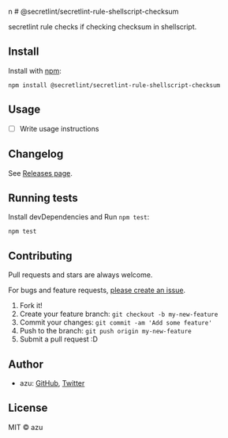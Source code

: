 n # @secretlint/secretlint-rule-shellscript-checksum

secretlint rule checks if checking checksum in shellscript.

## Install

Install with [npm](https://www.npmjs.com/):

    npm install @secretlint/secretlint-rule-shellscript-checksum

## Usage

- [ ] Write usage instructions

## Changelog

See [Releases page](https://github.com/secretlint/secretlint-rule-shellscript-checksum/releases).

## Running tests

Install devDependencies and Run `npm test`:

    npm test

## Contributing

Pull requests and stars are always welcome.

For bugs and feature requests, [please create an issue](https://github.com/secretlint/secretlint-rule-shellscript-checksum/issues).

1. Fork it!
2. Create your feature branch: `git checkout -b my-new-feature`
3. Commit your changes: `git commit -am 'Add some feature'`
4. Push to the branch: `git push origin my-new-feature`
5. Submit a pull request :D

## Author

- azu: [GitHub](https://github.com/azu), [Twitter](https://twitter.com/azu_re)

## License

MIT © azu
